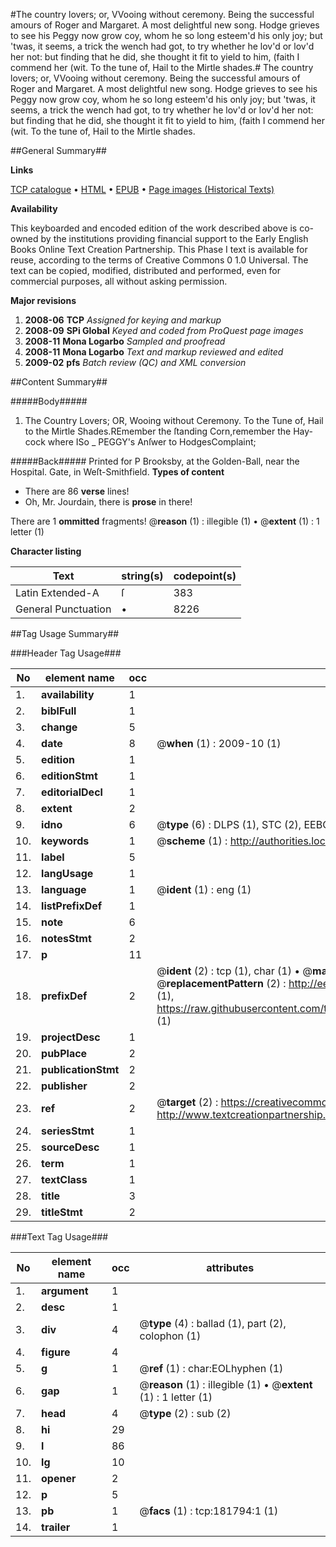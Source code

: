 #The country lovers; or, VVooing without ceremony. Being the successful amours of Roger and Margaret. A most delightful new song. Hodge grieves to see his Peggy now grow coy, whom he so long esteem'd his only joy; but 'twas, it seems, a trick the wench had got, to try whether he lov'd or lov'd her not: but finding that he did, she thought it fit to yield to him, (faith I commend her (wit. To the tune of, Hail to the Mirtle shades.#
The country lovers; or, VVooing without ceremony. Being the successful amours of Roger and Margaret. A most delightful new song. Hodge grieves to see his Peggy now grow coy, whom he so long esteem'd his only joy; but 'twas, it seems, a trick the wench had got, to try whether he lov'd or lov'd her not: but finding that he did, she thought it fit to yield to him, (faith I commend her (wit. To the tune of, Hail to the Mirtle shades.

##General Summary##

**Links**

[TCP catalogue](http://www.ota.ox.ac.uk/tcp/)  • 
[HTML](http://tei.it.ox.ac.uk/tcp/Texts-HTML/free/B02/B02417.html)  • 
[EPUB](http://tei.it.ox.ac.uk/tcp/Texts-EPUB/free/B02/B02417.epub) • 
[Page images (Historical Texts)](https://data.historicaltexts.jisc.ac.uk/view?pubId=eebo-99887068e&pageId=eebo-99887068e-181794-1)

**Availability**

This keyboarded and encoded edition of the
	       work described above is co-owned by the institutions
	       providing financial support to the Early English Books
	       Online Text Creation Partnership. This Phase I text is
	       available for reuse, according to the terms of Creative
	       Commons 0 1.0 Universal. The text can be copied,
	       modified, distributed and performed, even for
	       commercial purposes, all without asking permission.

**Major revisions**

1. __2008-06__ __TCP__ *Assigned for keying and markup*
1. __2008-09__ __SPi Global__ *Keyed and coded from ProQuest page images*
1. __2008-11__ __Mona Logarbo__ *Sampled and proofread*
1. __2008-11__ __Mona Logarbo__ *Text and markup reviewed and edited*
1. __2009-02__ __pfs__ *Batch review (QC) and XML conversion*

##Content Summary##

#####Body#####

1. The Country Lovers; OR, Wooing without Ceremony.
To the Tune of, Hail to the Mirtle Shades.REmember the ſtanding Corn,remember the Hay-cock where ISo
    _ PEGGY's Anſwer to HodgesComplaint;

#####Back#####
Printed for P Brooksby, at the Golden-Ball, near the Hospital. Gate, in Weſt-Smithfield.
**Types of content**

  * There are 86 **verse** lines!
  * Oh, Mr. Jourdain, there is **prose** in there!

There are 1 **ommitted** fragments! 
 @__reason__ (1) : illegible (1)  •  @__extent__ (1) : 1 letter (1)

**Character listing**


|Text|string(s)|codepoint(s)|
|---|---|---|
|Latin Extended-A|ſ|383|
|General Punctuation|•|8226|

##Tag Usage Summary##

###Header Tag Usage###

|No|element name|occ|attributes|
|---|---|---|---|
|1.|__availability__|1||
|2.|__biblFull__|1||
|3.|__change__|5||
|4.|__date__|8| @__when__ (1) : 2009-10 (1)|
|5.|__edition__|1||
|6.|__editionStmt__|1||
|7.|__editorialDecl__|1||
|8.|__extent__|2||
|9.|__idno__|6| @__type__ (6) : DLPS (1), STC (2), EEBO-CITATION (1), PROQUEST (1), VID (1)|
|10.|__keywords__|1| @__scheme__ (1) : http://authorities.loc.gov/ (1)|
|11.|__label__|5||
|12.|__langUsage__|1||
|13.|__language__|1| @__ident__ (1) : eng (1)|
|14.|__listPrefixDef__|1||
|15.|__note__|6||
|16.|__notesStmt__|2||
|17.|__p__|11||
|18.|__prefixDef__|2| @__ident__ (2) : tcp (1), char (1)  •  @__matchPattern__ (2) : ([0-9\-]+):([0-9IVX]+) (1), (.+) (1)  •  @__replacementPattern__ (2) : http://eebo.chadwyck.com/downloadtiff?vid=$1&page=$2 (1), https://raw.githubusercontent.com/textcreationpartnership/Texts/master/tcpchars.xml#$1 (1)|
|19.|__projectDesc__|1||
|20.|__pubPlace__|2||
|21.|__publicationStmt__|2||
|22.|__publisher__|2||
|23.|__ref__|2| @__target__ (2) : https://creativecommons.org/publicdomain/zero/1.0/ (1), http://www.textcreationpartnership.org/docs/. (1)|
|24.|__seriesStmt__|1||
|25.|__sourceDesc__|1||
|26.|__term__|1||
|27.|__textClass__|1||
|28.|__title__|3||
|29.|__titleStmt__|2||


###Text Tag Usage###

|No|element name|occ|attributes|
|---|---|---|---|
|1.|__argument__|1||
|2.|__desc__|1||
|3.|__div__|4| @__type__ (4) : ballad (1), part (2), colophon (1)|
|4.|__figure__|4||
|5.|__g__|1| @__ref__ (1) : char:EOLhyphen (1)|
|6.|__gap__|1| @__reason__ (1) : illegible (1)  •  @__extent__ (1) : 1 letter (1)|
|7.|__head__|4| @__type__ (2) : sub (2)|
|8.|__hi__|29||
|9.|__l__|86||
|10.|__lg__|10||
|11.|__opener__|2||
|12.|__p__|5||
|13.|__pb__|1| @__facs__ (1) : tcp:181794:1 (1)|
|14.|__trailer__|1||
